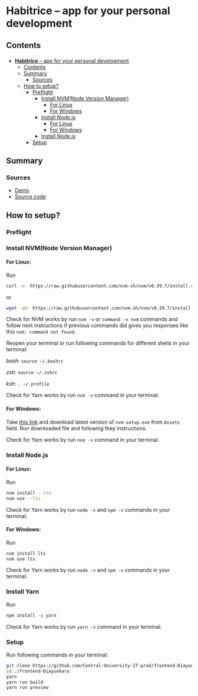 <!-- <h1><b>Habitrice</b> – app for your self-development</h1>

<h2>Contents</h2>
<ul>
  <li>
    <a href="#summary">Summary</a>
    <ul>
      <li>
        <a href="#sources">Sources</a>
      </li>
    </ul>
  </li>
</ul>

<h2 name="summary">Summary</h2>

<h3 name="sources">Sources</h3>
<ul>
  <li>
    <a href="https://habitrice.diayuokaro.dev/">Demo</a>
  </li>
  <li>
    <a href="https://github.com/Central-University-IT-prod/frontend-Diayuokaro">Source code</a>
  </li>
</ul> -->

# <p id="title">**Habitrice** – app for your personal development</p>

## <p id="contents">Contents</p>

- [**Habitrice** – app for your personal development](#title)
  - [Contents](#contents)
  - [Summary](#summary)
    - [Sources](#summary_sources)
  - [How to setup?](#how-to-setup)
    - [Preflight](#how-to-setup_preflight)
      - [Install NVM(Node Version Manager)](#how-to-setup_install-nvm)
        - [For Linux](#how-to-setup_install-nvm_for-linux)
        - [For Windows](#how-to-setup_install-nvm_for-windows)
      - [Install Node.js](#how-to-setup_install-node-js)
        - [For Linux](#how-to-setup_install-node-js_for-linux)
        - [For Windows](#how-to-setup_install-node-js_for-windows)
      - [Install Node.js](#how-to-setup_install-yarn)
    - [Setup](#how-to-setup_setup)

## <p id="summary">Summary</p>

### <p id="summary_sources">Sources</p>

- [Demo](https://habitrice.diayuokaro.dev/)
- [Source code](https://github.com/Central-University-IT-prod/frontend-Diayuokaro)

## <p id="how-to-setup">How to setup?</p>

### <p id="how-to-setup_preflight">**Preflight**</p>

### <p id="how-to-setup_install-nvm">Install NVM(Node Version Manager)</p>

#### <p id="how-to-setup_install-nvm_for-linux">For Linux:</p>

Run

```Bash
curl -o- https://raw.githubusercontent.com/nvm-sh/nvm/v0.39.7/install.sh | bash
```

or

```Bash
wget -qO- https://raw.githubusercontent.com/nvm-sh/nvm/v0.39.7/install.sh | bash
```

Сheck for NVM works by run `nvm -v` or `command -v nvm` commands and follow next instructions if previous commands did gives you responses like this `nvm: command not found`.

Reopen your terminal or run following commands for different shells in your terminal:

*bash*: `source ~/.bashrc`

*zsh*: `source ~/.zshrc`

*ksh*: `. ~/.profile`

Сheck for Yarn works by run `nvm -v` command in your terminal.

#### <p id="how-to-setup_install-nvm_for-windows">For Windows:</p>

Take [this link](https://github.com/coreybutler/nvm-windows/releases) and download latest version of `nvm-setup.exe` from `Assets` field. Run downloaded file and following they instructions.

Сheck for Yarn works by run `nvm -v` command in your terminal.

### <p id="how-to-setup_install-node-js">Install Node.js</p>

#### <p id="how-to-setup_install-node-js_for-linux">For Linux:</p>

Run

```Bash
nvm install --lts
nvm use --lts
```

Сheck for Yarn works by run `node -v` and `npm -v` commands in your terminal.

#### <p id="how-to-setup_install-node-js_for-windows">For Windows:</p>

Run

```Bash
nvm install lts
nvm use lts
```

Сheck for Yarn works by run `node -v` and `npm -v` commands in your terminal.

### <p id="how-to-setup_install-yarn">Install Yarn</p>

Run

```Bash
npm install -g yarn
```

Сheck for Yarn works by run `yarn -v` command in your terminal.

### <p id="how-to-setup_setup">**Setup**</p>

Run following commands in your terminal:

```Bash
git clone https://github.com/Central-University-IT-prod/frontend-Diayuokaro
cd ./frontend-Diayuokaro
yarn
yarn run build
yarn run preview
```
